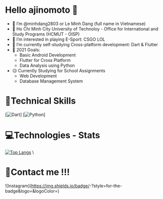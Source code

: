 # Hello ajinomoto 👋 #
- 👋 I’m @minhdang2803 or Le Minh Dang (full name in Vietnamese)
- 🏫 Ho Chi Minh City University of Technoloy - Office for International and Study Programs (HCMUT - OISP)
- 👀 I’m interested in playing E-Sport: CSGO LOL
- 🌱 I’m currently self-studying Cross-platform development: Dart & Flutter
- 🥅 2021 Goals:
    - Basic Android Development
    - Flutter for Cross Platform
    - Data Analysis using Python
- 😥 Currently Studying for School Assignments
    - Web Development
    - Database Management System
 # 💼Technical Skills
 [![Dart](https://img.shields.io/badge/Dart-0175C2?style=for-the-badge&logo=dart&logoColor=white)]
 [![Python](https://img.shields.io/badge/Python-FFD43B?style=for-the-badge&logo=python&logoColor=blue)]
 # 💻Technologies - Stats #
[![Top Langs](https://github-readme-stats.vercel.app/api/top-langs/?username=minhdang2803&langs_count=8&theme=dracula)](https://github.com/minhdang2803/github-readme-stats)
\\
 # 🤙Contact me !!!
 ![Instagram](https://img.shields.io/badge/<Badge Text>-<Background Color>?style=for-the-badge&logo=<Icon Name>&logoColor=<Logo Color>)

